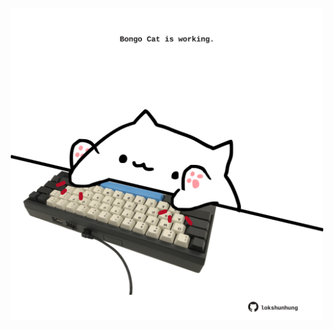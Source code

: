 <!-- built at 29/01/2022, 20:01:44 UTC -->
<p align="center">
  <img width="500" height="500" src="./ReadmeImage.svg">
</p>
